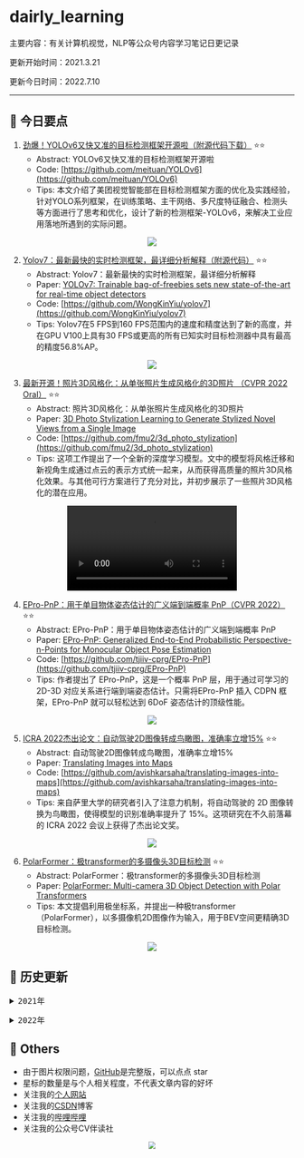 # dairly_learning
主要内容：有关计算机视觉，NLP等公众号内容学习笔记日更记录

更新开始时间：2021.3.21

更新今日时间：2022.7.10

------



## :paperclip:  今日要点

1. [劲爆！YOLOv6又快又准的目标检测框架开源啦（附源代码下载）](https://mp.weixin.qq.com/s/T07zfA60e7OcfL8vgrxduw)         :star::star:
   - Abstract: YOLOv6又快又准的目标检测框架开源啦
   - Code: [https://github.com/meituan/YOLOv6](https://github.com/meituan/YOLOv6)
   - Tips:  本文介绍了美团视觉智能部在目标检测框架方面的优化及实践经验，针对YOLO系列框架，在训练策略、主干网络、多尺度特征融合、检测头等方面进行了思考和优化，设计了新的检测框架-YOLOv6，来解决工业应用落地所遇到的实际问题。

<div align=center><img src="https://mmbiz.qpic.cn/mmbiz_png/hEx03cFgUsXYibVOEYCFpPdGEX5BzNM4KN0ep6qCnTrwNDLVicjopksE9h0wQVKq0TcK8JWthicRmhFZsG0TE1j3w/640?wx_fmt=png&wxfrom=5&wx_lazy=1&wx_co=1" style='zoom:100%'>
</div>

2. [Yolov7：最新最快的实时检测框架，最详细分析解释（附源代码）](https://mp.weixin.qq.com/s/Ec3aM3KCxg5TjcMpG48viQ)       :star::star:
   - Abstract: Yolov7：最新最快的实时检测框架，最详细分析解释
   - Paper: [YOLOv7: Trainable bag-of-freebies sets new state-of-the-art for real-time object detectors](https://arxiv.org/pdf/2207.02696.pdf)
   - Code: [https://github.com/WongKinYiu/yolov7](https://github.com/WongKinYiu/yolov7)
   - Tips: Yolov7在5 FPS到160 FPS范围内的速度和精度达到了新的高度，并在GPU V100上具有30 FPS或更高的所有已知实时目标检测器中具有最高的精度56.8%AP。

<div align=center><img src="https://mmbiz.qpic.cn/mmbiz_png/1MtnAxmWSwNELKs8yfPfiabib8jtXMeBtU4FYg9L2dCXjhtPU0CrKP7Dib2qN0sdh1SFNLFRWPFH7j33NCsdVCkbw/640?wx_fmt=png&wxfrom=5&wx_lazy=1&wx_co=1" style='zoom:100%'>
</div>


3. [最新开源！照片3D风格化：从单张照片生成风格化的3D照片 （CVPR 2022 Oral）](https://mp.weixin.qq.com/s/H-dbUv2ifRtTOCo-a7gwzQ)       :star::star:
   - Abstract: 照片3D风格化：从单张照片生成风格化的3D照片
   - Paper: [3D Photo Stylization Learning to Generate Stylized Novel Views from a Single Image](https://arxiv.org/abs/2112.00169)
   - Code: [https://github.com/fmu2/3d_photo_stylization](https://github.com/fmu2/3d_photo_stylization)
   - Tips: 这项工作提出了一个全新的深度学习模型。文中的模型将风格迁移和新视角生成通过点云的表示方式统一起来，从而获得高质量的照片3D风格化效果。与其他可行方案进行了充分对比，并初步展示了一些照片3D风格化的潜在应用。

<div align=center><video src="http://mpvideo.qpic.cn/0bc3imaawaaafaakxuoc55rfaq6dbnbqacya.f10003.mp4?dis_k=8f63bfc18b3b00d3d702e8369ea8cf89&dis_t=1657422614&vid=wxv_2471786371653926913&format_id=10003&support_redirect=0&mmversion=false" style='zoom:100%'>
</div>


4. [EPro-PnP：用于单目物体姿态估计的广义端到端概率 PnP（CVPR 2022）](https://mp.weixin.qq.com/s/Pq0G6cb0sua-9gIOyB8buQ)       :star::star:
   - Abstract: EPro-PnP：用于单目物体姿态估计的广义端到端概率 PnP
   - Paper: [EPro-PnP: Generalized End-to-End Probabilistic Perspective-n-Points for Monocular Object Pose Estimation](https://arxiv.org/abs/2203.13254)
   - Code: [https://github.com/tjiiv-cprg/EPro-PnP](https://github.com/tjiiv-cprg/EPro-PnP)
   - Tips: 作者提出了 EPro-PnP，这是一个概率 PnP 层，用于通过可学习的 2D-3D 对应关系进行端到端姿态估计。只需将EPro-PnP 插入 CDPN 框架，EPro-PnP 就可以轻松达到 6DoF 姿态估计的顶级性能。

<div align=center><img src="https://mmbiz.qpic.cn/mmbiz_png/O60Uib8kfuuicP5RI7S17OKAnkpMNDrNQlb1N0cwGOetaPvI1fjJN48NpXNgdfFREPxdmtGedmNar33k6SOhKOhA/640?wx_fmt=png&wxfrom=5&wx_lazy=1&wx_co=1" style='zoom:100%'>
</div>


5. [ICRA 2022杰出论文：自动驾驶2D图像转成鸟瞰图，准确率立增15%](https://mp.weixin.qq.com/s/-0ZQEVCAp8sJlxTAcln_Kw)       :star::star:
   - Abstract: 自动驾驶2D图像转成鸟瞰图，准确率立增15%
   - Paper: [Translating Images into Maps](https://arxiv.org/pdf/2110.00966.pdf)
   - Code: [https://github.com/avishkarsaha/translating-images-into-maps](https://github.com/avishkarsaha/translating-images-into-maps)
   - Tips: 来自萨里大学的研究者引入了注意力机制，将自动驾驶的 2D 图像转换为鸟瞰图，使得模型的识别准确率提升了 15%。这项研究在不久前落幕的 ICRA 2022 会议上获得了杰出论文奖。

<div align=center><img src="https://mmbiz.qpic.cn/mmbiz_gif/KmXPKA19gWicibR1SYqgGgRvZI9icRH1XIycMdbeVZE6BdPHzibLaMr9C3KbFysEiaIGSHKvh4XSHRXAGFxdCJxf3Yg/640?wx_fmt=gif&wxfrom=5&wx_lazy=1" style='zoom:100%'>
</div>


6. [PolarFormer：极transformer的多摄像头3D目标检测](https://mp.weixin.qq.com/s/C8Lkx8c_x6-TRo0hjdpxXw)       :star::star:
   - Abstract: PolarFormer：极transformer的多摄像头3D目标检测
   - Paper: [PolarFormer: Multi-camera 3D Object Detection with Polar Transformers](https://arxiv.org/abs/2206.15398)
   - Tips: 本文提倡利用极坐标系，并提出一种极transformer（PolarFormer），以多摄像机2D图像作为输入，用于BEV空间更精确3D目标检测。

<div align=center><img src="https://mmbiz.qpic.cn/mmbiz_png/E5w2bqqaSwggapSnG6KyLtVstxuhovyia17yGibLR9vfIR935OL3r8aLm7cjNHqiaSCpnhhZRMFkEvXEaPn4V3RTg/640?wx_fmt=png&wxfrom=5&wx_lazy=1&wx_co=1" style='zoom:100%'>
</div>




## :paperclip:  历史更新

<pre><details><summary>2021年</summary>
<details><summary>3月</summary>
    1. <a href="notes/202103/0321.md" target="_blank">公众号内容拓展学习笔记（2021.3.21）</a>
    2. <a href="notes/202103/0322.md" target="_blank">公众号内容拓展学习笔记（2021.3.22）</a>
    3. <a href="notes/202103/0323.md" target="_blank">公众号内容拓展学习笔记（2021.3.23）</a>
    4. <a href="notes/202103/0324.md" target="_blank">公众号内容拓展学习笔记（2021.3.24）</a>
    5. <a href="notes/202103/0325.md" target="_blank">公众号内容拓展学习笔记（2021.3.25）</a>
    6. <a href="notes/202103/0326.md" target="_blank">公众号内容拓展学习笔记（2021.3.26）</a>
    7. <a href="notes/202103/0327.md" target="_blank">公众号内容拓展学习笔记（2021.3.27）</a>
    8. <a href="notes/202103/0328.md" target="_blank">公众号内容拓展学习笔记（2021.3.28）</a>
    9. <a href="notes/202103/0329.md" target="_blank">公众号内容拓展学习笔记（2021.3.29）</a>
    10. <a href="notes/202103/0330.md" target="_blank">公众号内容拓展学习笔记（2021.3.30）</a>
    11. <a href="notes/202103/0331.md" target="_blank">公众号内容拓展学习笔记（2021.3.31）</a>
</details>
<details><summary>4月</summary>
    1. <a href="notes/202104/0401.md" target="_blank">公众号内容拓展学习笔记（2021.4.1）</a>
    2. <a href="notes/202104/0402.md" target="_blank">公众号内容拓展学习笔记（2021.4.2）</a>
    3. <a href="notes/202104/0403.md" target="_blank">公众号内容拓展学习笔记（2021.4.3）</a>
    4. <a href="notes/202104/0404.md" target="_blank">公众号内容拓展学习笔记（2021.4.4）</a>
    5. <a href="notes/202104/0405.md" target="_blank">公众号内容拓展学习笔记（2021.4.5）</a>
    6. <a href="notes/202104/0406.md" target="_blank">公众号内容拓展学习笔记（2021.4.6）</a>
    7. <a href="notes/202104/0407.md" target="_blank">公众号内容拓展学习笔记（2021.4.7）</a>
    8. <a href="notes/202104/0408.md" target="_blank">公众号内容拓展学习笔记（2021.4.8）</a>
    9. <a href="notes/202104/0409.md" target="_blank">公众号内容拓展学习笔记（2021.4.9）</a>
    10. <a href="notes/202104/0410.md" target="_blank">公众号内容拓展学习笔记（2021.4.10）</a>
    11. <a href="notes/202104/0411.md" target="_blank">公众号内容拓展学习笔记（2021.4.11）</a>
    12. <a href="notes/202104/0412.md" target="_blank">公众号内容拓展学习笔记（2021.4.12）</a>
    13. <a href="notes/202104/0413.md" target="_blank">公众号内容拓展学习笔记（2021.4.13）</a>
    14. <a href="notes/202104/0414.md" target="_blank">公众号内容拓展学习笔记（2021.4.14）</a>
    15. <a href="notes/202104/0415.md" target="_blank">公众号内容拓展学习笔记（2021.4.15）</a>
    16. <a href="notes/202104/0416.md" target="_blank">公众号内容拓展学习笔记（2021.4.16）</a>
    17. <a href="notes/202104/0417.md" target="_blank">公众号内容拓展学习笔记（2021.4.17）</a>
    18. <a href="notes/202104/0418.md" target="_blank">公众号内容拓展学习笔记（2021.4.18）</a>
    19. <a href="notes/202104/0419.md" target="_blank">公众号内容拓展学习笔记（2021.4.19）</a>
    20. <a href="notes/202104/0420.md" target="_blank">公众号内容拓展学习笔记（2021.4.20）</a>
    21. <a href="notes/202104/0421.md" target="_blank">公众号内容拓展学习笔记（2021.4.21）</a>
    22. <a href="notes/202104/0422.md" target="_blank">公众号内容拓展学习笔记（2021.4.22）</a>
    23. <a href="notes/202104/0423.md" target="_blank">公众号内容拓展学习笔记（2021.4.23）</a>
    24. <a href="notes/202104/0424.md" target="_blank">公众号内容拓展学习笔记（2021.4.24）</a>
    25. <a href="notes/202104/0425.md" target="_blank">公众号内容拓展学习笔记（2021.4.25）</a>
    26. <a href="notes/202104/0426.md" target="_blank">公众号内容拓展学习笔记（2021.4.26）</a>
    27. <a href="notes/202104/0427.md" target="_blank">公众号内容拓展学习笔记（2021.4.27）</a>
    28. <a href="notes/202104/0428.md" target="_blank">公众号内容拓展学习笔记（2021.4.28）</a>
    29. <a href="notes/202104/0429.md" target="_blank">公众号内容拓展学习笔记（2021.4.29）</a>
    30. <a href="notes/202104/0430.md" target="_blank">公众号内容拓展学习笔记（2021.4.30）</a>
</details>
<details><summary>5月</summary>
    1. <a href="notes/202105/0501.md" target="_blank">公众号内容拓展学习笔记（2021.5.1）</a>
    2. <a href="notes/202105/0502.md" target="_blank">公众号内容拓展学习笔记（2021.5.2）</a>
    3. <a href="notes/202105/0503.md" target="_blank">公众号内容拓展学习笔记（2021.5.3）</a>
    4. <a href="notes/202105/0504.md" target="_blank">公众号内容拓展学习笔记（2021.5.4）</a>
    5. <a href="notes/202105/0505.md" target="_blank">公众号内容拓展学习笔记（2021.5.5）</a>
    6. <a href="notes/202105/0506.md" target="_blank">公众号内容拓展学习笔记（2021.5.6）</a>
    7. <a href="notes/202105/0507.md" target="_blank">公众号内容拓展学习笔记（2021.5.7）</a>
    8. <a href="notes/202105/0508.md" target="_blank">公众号内容拓展学习笔记（2021.5.8）</a>
    9. <a href="notes/202105/0509.md" target="_blank">公众号内容拓展学习笔记（2021.5.9）</a>
    10. <a href="notes/202105/05010.md" target="_blank">公众号内容拓展学习笔记（2021.5.10）</a>
    11. <a href="notes/202105/05011.md" target="_blank">公众号内容拓展学习笔记（2021.5.11）</a>
    12. <a href="notes/202105/05012.md" target="_blank">公众号内容拓展学习笔记（2021.5.12）</a>
    13. <a href="notes/202105/05013.md" target="_blank">公众号内容拓展学习笔记（2021.5.13）</a>
    14. <a href="notes/202105/05014.md" target="_blank">公众号内容拓展学习笔记（2021.5.14）</a>
    15. <a href="notes/202105/05015.md" target="_blank">公众号内容拓展学习笔记（2021.5.15）</a>
    16. <a href="notes/202105/05016.md" target="_blank">公众号内容拓展学习笔记（2021.5.16）</a>
    17. <a href="notes/202105/05027.md" target="_blank">公众号内容拓展学习笔记（2021.5.27）</a>
</details>
<details><summary>9月</summary>
    1. <a href="notes/202109/0930.md" target="_blank">公众号内容拓展学习笔记（2021.9.30）</a>
</details>
<details><summary>10月</summary>
    1. <a href="notes/202110/1001.md" target="_blank">公众号内容拓展学习笔记（2021.10.1）</a>
    2. <a href="notes/202110/1002.md" target="_blank">公众号内容拓展学习笔记（2021.10.2）</a>
    3. <a href="notes/202110/1003.md" target="_blank">公众号内容拓展学习笔记（2021.10.3）</a>
    4. <a href="notes/202110/1004.md" target="_blank">公众号内容拓展学习笔记（2021.10.4）</a>
    5. <a href="notes/202110/1006.md" target="_blank">公众号内容拓展学习笔记（2021.10.6）</a>
    6. <a href="notes/202110/1008.md" target="_blank">公众号内容拓展学习笔记（2021.10.8）</a>
    7. <a href="notes/202110/1016.md" target="_blank">公众号内容拓展学习笔记（2021.10.16）</a>
    8. <a href="notes/202110/1018.md" target="_blank">公众号内容拓展学习笔记（2021.10.18）</a>
</details>
</pre>
<pre><details><summary>2022年</summary>
<details><summary>1月</summary>
    1. <a href="notes/202201/0120.md" target="_blank">公众号内容拓展学习笔记（2022.1.20）</a>
</details>
<details><summary>2月</summary>
    1. <a href="notes/202202/0225.md" target="_blank">公众号内容拓展学习笔记（2022.2.25）</a>
    2. <a href="notes/202202/0226.md" target="_blank">公众号内容拓展学习笔记（2022.2.26）</a>
    3. <a href="notes/202202/0227.md" target="_blank">公众号内容拓展学习笔记（2022.2.27）</a>
    4. <a href="notes/202202/0228.md" target="_blank">公众号内容拓展学习笔记（2022.2.28）</a>
</details>
<details><summary>3月</summary>
    1. <a href="notes/202203/0301.md" target="_blank">公众号内容拓展学习笔记（2022.3.1）</a>
    2. <a href="notes/202203/0302.md" target="_blank">公众号内容拓展学习笔记（2022.3.2）</a>
    3. <a href="notes/202203/0303.md" target="_blank">公众号内容拓展学习笔记（2022.3.3）</a>
    4. <a href="notes/202203/0304.md" target="_blank">公众号内容拓展学习笔记（2022.3.4）</a>
    5. <a href="notes/202203/0305.md" target="_blank">公众号内容拓展学习笔记（2022.3.5）</a>
    6. <a href="notes/202203/0306.md" target="_blank">公众号内容拓展学习笔记（2022.3.6）</a>
    7. <a href="notes/202203/0307.md" target="_blank">公众号内容拓展学习笔记（2022.3.7）</a>
    8. <a href="notes/202203/0308.md" target="_blank">公众号内容拓展学习笔记（2022.3.8）</a>
    9. <a href="notes/202203/0309.md" target="_blank">公众号内容拓展学习笔记（2022.3.9）</a>
    10. <a href="notes/202203/0310.md" target="_blank">公众号内容拓展学习笔记（2022.3.10）</a>
    11. <a href="notes/202203/0311.md" target="_blank">公众号内容拓展学习笔记（2022.3.11）</a>
    12. <a href="notes/202203/0312.md" target="_blank">公众号内容拓展学习笔记（2022.3.12）</a>
    13. <a href="notes/202203/0313.md" target="_blank">公众号内容拓展学习笔记（2022.3.13）</a>
    14. <a href="notes/202203/0314.md" target="_blank">公众号内容拓展学习笔记（2022.3.14）</a>
    15. <a href="notes/202203/0316.md" target="_blank">公众号内容拓展学习笔记（2022.3.16）</a>
    16. <a href="notes/202203/0317.md" target="_blank">公众号内容拓展学习笔记（2022.3.17）</a>
    17. <a href="notes/202203/0330.md" target="_blank">公众号内容拓展学习笔记（2022.3.30）</a>
</details>
<details><summary>4月</summary>
    1. <a href="notes/202204/0402.md" target="_blank">公众号内容拓展学习笔记（2022.4.2）</a>
    2. <a href="notes/202204/0414.md" target="_blank">公众号内容拓展学习笔记（2022.4.14）</a>
</details>
<details><summary>5月</summary>
    1. <a href="notes/202205/0505.md" target="_blank">公众号内容拓展学习笔记（2022.5.5）</a>
    2. <a href="notes/202205/0507.md" target="_blank">公众号内容拓展学习笔记（2022.5.7）</a>
    3. <a href="notes/202205/0509.md" target="_blank">公众号内容拓展学习笔记（2022.5.9）</a>
    4. <a href="notes/202205/0510.md" target="_blank">公众号内容拓展学习笔记（2022.5.10）</a>
    5. <a href="notes/202205/0511.md" target="_blank">公众号内容拓展学习笔记（2022.5.11）</a>
    6. <a href="notes/202205/0517.md" target="_blank">公众号内容拓展学习笔记（2022.5.17）</a>
    7. <a href="notes/202205/0518.md" target="_blank">公众号内容拓展学习笔记（2022.5.18）</a>
    8. <a href="notes/202205/0519.md" target="_blank">公众号内容拓展学习笔记（2022.5.19）</a>
    9. <a href="notes/202205/0520.md" target="_blank">公众号内容拓展学习笔记（2022.5.20）</a>
    10. <a href="notes/202205/0521.md" target="_blank">公众号内容拓展学习笔记（2022.5.21）</a>
    11. <a href="notes/202205/0522.md" target="_blank">公众号内容拓展学习笔记（2022.5.22）</a>
    12. <a href="notes/202205/0523.md" target="_blank">公众号内容拓展学习笔记（2022.5.23）</a>
    13. <a href="notes/202205/0524.md" target="_blank">公众号内容拓展学习笔记（2022.5.24）</a>
    14. <a href="notes/202205/0525.md" target="_blank">公众号内容拓展学习笔记（2022.5.25）</a>
    15. <a href="notes/202205/0527.md" target="_blank">公众号内容拓展学习笔记（2022.5.27）</a>
    16. <a href="notes/202205/0528.md" target="_blank">公众号内容拓展学习笔记（2022.5.28）</a>
    17. <a href="notes/202205/0529.md" target="_blank">公众号内容拓展学习笔记（2022.5.29）</a>
    18. <a href="notes/202205/0530.md" target="_blank">公众号内容拓展学习笔记（2022.5.30）</a>
    19. <a href="notes/202205/0531.md" target="_blank">公众号内容拓展学习笔记（2022.5.31）</a>
</details>
<details><summary>6月</summary>
    1. <a href="notes/202206/0601.md" target="_blank">公众号内容拓展学习笔记（2022.6.1）</a>
    2. <a href="notes/202206/0607.md" target="_blank">公众号内容拓展学习笔记（2022.6.7）</a>
    3. <a href="notes/202206/0619.md" target="_blank">公众号内容拓展学习笔记（2022.6.19）</a>
    4. <a href="notes/202206/0620.md" target="_blank">公众号内容拓展学习笔记（2022.6.20）</a>
</details>
<details><summary>7月</summary>
    1. <a href="notes/202207/0705.md" target="_blank">公众号内容拓展学习笔记（2022.7.5）</a>
    2. <a href="notes/202207/0710.md" target="_blank">公众号内容拓展学习笔记（2022.7.10）</a>
</details>
</pre>




## :paperclip:  Others

- 由于图片权限问题，[GitHub](https://github.com/xiaoxuebajie/dairly_learning)是完整版，可以点点 star
- 星标的数量是与个人相关程度，不代表文章内容的好坏
- 关注我的[个人网站](http://www.cvbds.cn/)
- 关注我的[CSDN](https://blog.csdn.net/xiaoxuebajie)博客
- 关注我的[哔哩哔哩](https://space.bilibili.com/424394389)
- 关注我的公众号CV伴读社

<div align=center><img src="https://img-blog.csdnimg.cn/202005031406335.jpg" style='zoom:80%'>
</div>